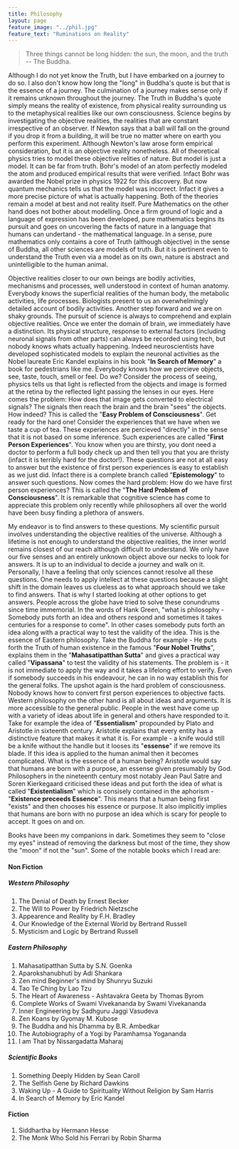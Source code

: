 ```yaml
---
title: Philosophy
layout: page
feature_image: "../phil.jpg"
feature_text: "Ruminations on Reality" 
---
```

> Three things cannot be long hidden: the sun, the moon, and the truth -- The Buddha.  
  
Although I do not yet know the Truth, but I have embarked on a journey to do so. I also don't know how long the "long" in Buddha's quote is but that is the essence of a journey. The culmination of a journey makes sense only if it remains unknown throughout the journey. The Truth in Buddha's quote simply means the reality of existence, from physical reality surrounding us to the metaphysical realities like our own consciousness. Science begins by investigating the objective realities, the realities that are constant irrespective of an observer. If Newton says that a ball will fall on the ground if you drop it from a building, it will be true no matter where on earth you perform this experiment. Although Newton's law arose form empirical consideration, but it is an objective reality nonetheless. All of theoretical physics tries to model these objective relities of nature. But model is just a model. It can be far from truth. Bohr's model of an atom perfectly modeled the atom and produced empirical results that were verified. Infact Bohr was awarded the Nobel prize in physics 1922 for this discovery. But now quantum mechanics tells us that the model was incorrect. Infact it gives a more precise picture of what is actually happening. Both of the theories remain a model at best and not reality itself.  Pure Mathematics on the other hand does not bother about modelling. Once a firm ground of logic and a language of expression has been developed, pure mathematics begins its pursuit and goes on uncovering the facts of nature in a language that humans can undertand - the mathematical language. In a sense, pure mathematics only contains a core of Truth (although objective) in the sense of Buddha, all other sciences are models of truth. But it is pertinent even to understand the Truth even via a model as on its own, nature is abstract and unintelligible to the human animal.  

Objective realities closer to our own beings are bodily activities, mechanisms and processes, well understood in context of human anatomy. Everybody knows the superficial realities of the human body, the metabolic activities, life processes. Biologists present to us an overwhelmingly detailed account of bodily activities. Another step forward and we are on shaky grounds. The pursuit of science is always to comprehend and explain objective realities. Once we enter the domain of brain, we immediately have a distinction. Its physical structure, response to external factors (including neuronal signals from other parts) can always be recorded using tech, but nobody knows whats actually happening. Indeed neuroscientists have developed sophisticated models to explain the neuronal activities as the Nobel laureate Eric Kandel explains in his book "**In Search of Memory**" a book for pedestrians like me. Everybody knows how we percieve objects, see, taste, touch, smell or feel. Do we? Consider the process of seeing, physics tells us that light is reflected from the objects and image is formed at the retina by the reflected light passing the lenses in our eyes. Here comes the problem: How does that image gets converted to electrical signals? The signals then reach the brain and the brain "sees" the objects. How indeed? This is called the "**Easy Problem of Consciousness**". Get ready for the hard one! Consider the experiences that we have when we taste a cup of tea. These experiences are percieved "directly" in the sense that it is not based on some inference. Such experiences are called "**First Person Experiences**". You know when you are thirsty, you dont need a doctor to perform a full body check up and then tell you that you are thristy (infact it is terribly hard for the doctor!). These questions are not at all easy to answer but the existence of first person experiences is easy to establish as we just did. Infact there is a complete branch called "**Epistemology**" to answer such questions. Now comes the hard problem: How do we have first person experiences? This is called the "**The Hard Problem of Consciousness**". It is remarkable that cognitive science has come to appreciate this problem only recently while philosophers all over the world have been busy finding a plethora of answers.  

My endeavor is to find answers to these questions. My scientific pursuit involves understanding the objective realities of the universe. Although a lifetime is not enough to understand the objective realities, the inner world remains closest of our reach although difficult to understand. We only have our five senses and an entirely unknown object above our necks to look for answers. It is up to an individual to decide a journey and walk on it. Personally, I have a feeling that only sciences cannot resolve all these questions. One needs to apply intellect at these questions because a slight shift in the domain leaves us clueless as to what approach should we take to find answers. That is why I started looking at other options to get answers. People across the globe have tried to solve these conundrums since time immemorial. In the words of Hank Green, "what is philosophy - Somebody puts forth an idea and others respond and sometimes it takes centuries for a response to come". In other cases somebody puts forth an idea along with a practical way to test the validity of the idea. This is the essence of Eastern philosophy. Take the Buddha for example - He puts forth the Truth of human existence in the famous "**Four Nobel Truths**", explains them in the "**Mahasatipatthan Sutta**" and gives a practical way called "**Vipassana**" to test the validity of his statements. The problem is - it is not immediate to apply the way and it takes a lifelong effort to verify. Even if somebody succeeds in his endeavour, he can in no way establish this for the general folks. The upshot again is the hard problem of consciousness. Nobody knows how to convert first person experiences to objective facts. Western philosophy on the other hand is all about ideas and arguments. It is more accessible to the general public. People in the west have come up with a variety of ideas about life in general and others have responded to it. Take for example the idea of "**Essentialism**" propounded by Plato and Aristotle in sixteenth century. Aristotle explains that every entity has a distinctive feature that makes it what it is. For example - a knife would still be a knife without the handle but it looses its "**essense**" if we remove its blade. If this idea is applied to the human animal then it becomes complicated. What is the essence of a human being? Aristotle would say that humans are born with a purpose, an essense given presumably by God. Philosophers in the nineteenth century most notably Jean Paul Satre and Soren Kierkegaard criticised these ideas and put forth the idea of what is called "**Existentialism**" which is consisely contained in the aphorism - "**Existence preceeds Essence**". This means that a human being first "exists" and then chooses his essence or purpose. It also implicitly implies that humans are born with no purpose an idea which is scary for people to accept. It goes on and on.   

Books have been my companions in dark. Sometimes they seem to "close my eyes" instead of removing the darkness but most of the time, they show the "moon" if not the "sun". Some of the notable books which I read are:   
#### Non Fiction  

##### Western Philosophy  
1. The Denial of Death by Ernest Becker
2. The Will to Power by Friedrich Nietzsche 
3. Appearence and Reality by F.H. Bradley
4. Our Knowledge of the External World by Bertrand Russell 
5. Mysticism and Logic by Bertrand Russell    

##### Eastern Philosophy
1. Mahasatipatthan Sutta by S.N. Goenka
2. Aparokshanubhuti by Adi Shankara
3. Zen mind Beginner's mind by Shunryu Suzuki
4. Tao Te Ching by Lao Tzu
5. The Heart of Awareness - Ashtavakra Geeta by Thomas Byrom
6. Complete Works of Swami Vivekananda by Swami Vivekananda  
7. Inner Engineering by Sadhguru Jaggi Vasudeva
8. Zen Koans by Gyomay M. Kubose
9. The Buddha and his Dhamma by B.R. Ambedkar
10. The Autobiography of a Yogi by Paramhamsa Yogananda
11. I am That by Nissargadatta Maharaj

##### Scientific Books 
1. Something Deeply Hidden by Sean Caroll
2. The Selfish Gene by Richard Dawkins
3. Waking Up - A Guide to Spirituality Without Religion by Sam Harris
4. In Search of Memory by Eric Kandel   

#### Fiction  
1. Siddhartha by Hermann Hesse
2. The Monk Who Sold his Ferrari by Robin Sharma  

